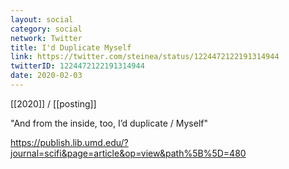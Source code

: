 ```yaml
---
layout: social
category: social
network: Twitter
title: I'd Duplicate Myself
link: https://twitter.com/steinea/status/1224472122191314944
twitterID: 1224472122191314944
date: 2020-02-03
---
```


[[2020]] / [[posting]]

"And from the inside, too, I’d duplicate / Myself"

<https://publish.lib.umd.edu/?journal=scifi&page=article&op=view&path%5B%5D=480>
